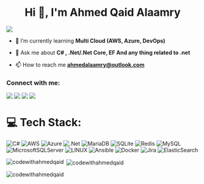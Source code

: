 <h1 align="center">Hi 👋, I'm Ahmed Qaid Alaamry</h1>

<p align="left">
  <img src="https://readme-typing-svg.demolab.com/?lines=Hello%2C+I'm+Ahmed+Qaid+Alaamry!;I'm+a+software+engineer;Welcome+to+my+profile!" style="color:mix" />
</p>


- 🌱 I’m currently learning **Multi Cloud (AWS, Azure, DevOps)**

- 💬 Ask me about **C# , .Net/.Net Core, EF And any thing related to .net**

- 📫 How to reach me **ahmedalaamry@outlook.com**

<h3 align="left">Connect with me:</h3>
<p align="left">
    <a href="mailto:ahmedalaamry@outlook.com" title="Outlook"><img src="https://img.shields.io/badge/gmail-%23F05033.svg?style=for-the-badge&logo=gmail&logoColor=white"/></a>  
<a href="https://www.facebook.com/aalaamry" title="Facebook"><img src="https://img.shields.io/badge/Facebook-%231877F2.svg?style=for-the-badge&logo=Facebook&logoColor=white"/></a>
    <a href="https://www.linkedin.com/in/ahmedqaid/" title="LinkedIn"><img src="https://img.shields.io/badge/linkedin-%230077B5.svg?style=for-the-badge&logo=linkedin&logoColor=white"/></a>  
  <a href="https://wa.me/+201205858831" target="_blank"><img src="https://img.shields.io/badge/-Whatsapp-0077B5?style=for-the-badge&logo=Whatsapp&logoColor=white"/></a>
  
</p>


# 💻 Tech Stack:
![C#](https://img.shields.io/badge/c%23-%23239120.svg?style=for-the-badge&logo=c-sharp&logoColor=white) 
![AWS](https://img.shields.io/badge/AWS-%23FF9900.svg?style=for-the-badge&logo=amazon-aws&logoColor=white) 
![Azure](https://img.shields.io/badge/azure-%230072C6.svg?style=for-the-badge&logo=azure-devops&logoColor=white) 
![.Net](https://img.shields.io/badge/.NET-5C2D91?style=for-the-badge&logo=.net&logoColor=white) 
![MariaDB](https://img.shields.io/badge/MariaDB-003545?style=for-the-badge&logo=mariadb&logoColor=white) 
![SQLite](https://img.shields.io/badge/sqlite-%2307405e.svg?style=for-the-badge&logo=sqlite&logoColor=white) 
![Redis](https://img.shields.io/badge/redis-%23DD0031.svg?style=for-the-badge&logo=redis&logoColor=white) 
![MySQL](https://img.shields.io/badge/mysql-%2300f.svg?style=for-the-badge&logo=mysql&logoColor=white) 
![MicrosoftSQLServer](https://img.shields.io/badge/Microsoft%20SQL%20Sever-CC2927?style=for-the-badge&logo=microsoft%20sql%20server&logoColor=white) ![LINUX](https://img.shields.io/badge/Linux-FCC624?style=for-the-badge&logo=linux&logoColor=black) 
![Ansible](https://img.shields.io/badge/ansible-%231A1918.svg?style=for-the-badge&logo=ansible&logoColor=white) 
![Docker](https://img.shields.io/badge/docker-%230db7ed.svg?style=for-the-badge&logo=docker&logoColor=white) 
![Jira](https://img.shields.io/badge/jira-%230A0FFF.svg?style=for-the-badge&logo=jira&logoColor=white) 
![ElasticSearch](https://img.shields.io/badge/-ElasticSearch-005571?style=for-the-badge&logo=elasticsearch)



<p><img align="left" src="https://github-readme-stats.vercel.app/api/top-langs?username=codewithahmedqaid&show_icons=true&locale=en&layout=compact" alt="codewithahmedqaid" /></p>

<p>&nbsp;<img align="center" src="https://github-readme-stats.vercel.app/api?username=codewithahmedqaid&show_icons=true&locale=en" alt="codewithahmedqaid" /></p>

<p><img align="center" src="https://github-readme-streak-stats.herokuapp.com/?user=codewithahmedqaid&" alt="codewithahmedqaid" /></p>
